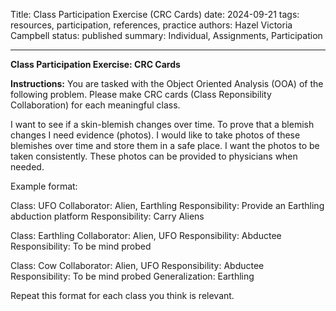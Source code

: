Title: Class Participation Exercise (CRC Cards)
date: 2024-09-21
tags: resources, participation, references, practice
authors: Hazel Victoria Campbell
status: published
summary: Individual, Assignments, Participation

----

**Class Participation Exercise: CRC Cards**

**Instructions:** You are tasked with the Object Oriented Analysis (OOA) of the following problem. Please make CRC cards (Class Reponsibility Collaboration) for each meaningful class.

I want to see if a skin-blemish changes over time. To prove that a blemish changes I need evidence (photos). I would like to take photos of these blemishes over time and store them in a safe place. I want the photos to be taken consistently. These photos can be provided to physicians when needed.

Example format:

Class: UFO
Collaborator: Alien, Earthling
Responsibility: Provide an Earthling abduction platform
Responsibility: Carry Aliens

Class: Earthling
Collaborator: Alien, UFO
Responsibility: Abductee
Responsibility: To be mind probed

Class: Cow
Collaborator: Alien, UFO
Responsibility: Abductee
Responsibility: To be mind probed
Generalization: Earthling

Repeat this format for each class you think is relevant.